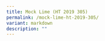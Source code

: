 ```yaml
---
title: Mock Lime (HT 2019 305)
permalink: /mock-lime-ht-2019-305/
variant: markdown
description: ""
---
```

